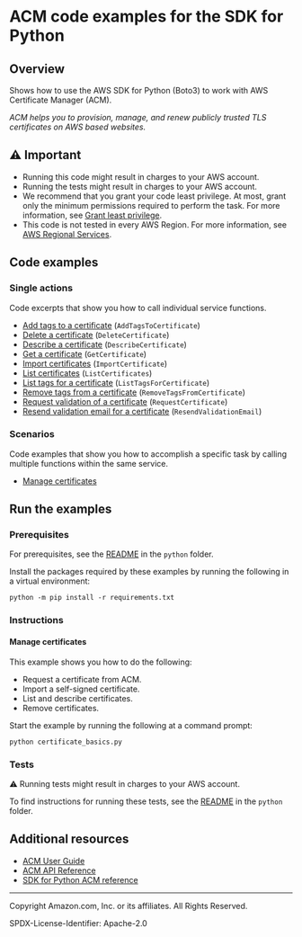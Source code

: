 <!--Generated by WRITEME on 2023-03-27 23:24:20.219575 (UTC)-->
# ACM code examples for the SDK for Python

## Overview

Shows how to use the AWS SDK for Python (Boto3) to work with AWS Certificate Manager (ACM).

<!--custom.overview.start-->
<!--custom.overview.end-->

*ACM helps you to provision, manage, and renew publicly trusted TLS certificates on AWS based websites.*

## ⚠ Important

* Running this code might result in charges to your AWS account.
* Running the tests might result in charges to your AWS account.
* We recommend that you grant your code least privilege. At most, grant only the minimum permissions required to perform the task. For more information, see [Grant least privilege](https://docs.aws.amazon.com/IAM/latest/UserGuide/best-practices.html#grant-least-privilege).
* This code is not tested in every AWS Region. For more information, see [AWS Regional Services](https://aws.amazon.com/about-aws/global-infrastructure/regional-product-services).

<!--custom.important.start-->
<!--custom.important.end-->

## Code examples
### Single actions

Code excerpts that show you how to call individual service functions.

* [Add tags to a certificate](certificate_basics.py#L155) (`AddTagsToCertificate`)
* [Delete a certificate](certificate_basics.py#L140) (`DeleteCertificate`)
* [Describe a certificate](certificate_basics.py#L36) (`DescribeCertificate`)
* [Get a certificate](certificate_basics.py#L58) (`GetCertificate`)
* [Import certificates](certificate_basics.py#L118) (`ImportCertificate`)
* [List certificates](certificate_basics.py#L76) (`ListCertificates`)
* [List tags for a certificate](certificate_basics.py#L174) (`ListTagsForCertificate`)
* [Remove tags from a certificate](certificate_basics.py#L194) (`RemoveTagsFromCertificate`)
* [Request validation of a certificate](certificate_basics.py#L221) (`RequestCertificate`)
* [Resend validation email for a certificate](certificate_basics.py#L265) (`ResendValidationEmail`)

### Scenarios

Code examples that show you how to accomplish a specific task by calling multiple
functions within the same service.

* [Manage certificates](certificate_basics.py) 

## Run the examples

### Prerequisites


For prerequisites, see the [README](../../README.md#Prerequisites) in the `python` folder.


Install the packages required by these examples by running the following in a virtual environment:

```
python -m pip install -r requirements.txt
```


<!--custom.prerequisites.start-->
<!--custom.prerequisites.end-->

### Instructions


<!--custom.instructions.start-->
<!--custom.instructions.end-->


#### Manage certificates

This example shows you how to do the following:

* Request a certificate from ACM.
* Import a self-signed certificate.
* List and describe certificates.
* Remove certificates.

Start the example by running the following at a command prompt:

```
python certificate_basics.py
```

<!--custom.scenarios.acm_Usage_ImportListRemove.start-->
<!--custom.scenarios.acm_Usage_ImportListRemove.end-->

### Tests

⚠ Running tests might result in charges to your AWS account.


To find instructions for running these tests, see the [README](../../README.md#Tests)
in the `python` folder.



<!--custom.tests.start-->
<!--custom.tests.end-->

## Additional resources

* [ACM User Guide](https://docs.aws.amazon.com/acm/latest/userguide/acm-overview.html)
* [ACM API Reference](https://docs.aws.amazon.com/acm/latest/APIReference/Welcome.html)
* [SDK for Python ACM reference](https://boto3.amazonaws.com/v1/documentation/api/latest/reference/services/acm.html)

<!--custom.resources.start-->
<!--custom.resources.end-->

---

Copyright Amazon.com, Inc. or its affiliates. All Rights Reserved.

SPDX-License-Identifier: Apache-2.0